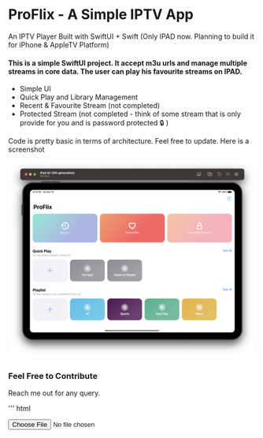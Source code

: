 # ProFlix - A Simple IPTV App
An IPTV Player Built with SwiftUI + Swift (Only IPAD now. Planning to build it for iPhone & AppleTV Platform)

#### This is a simple SwiftUI project. It accept m3u urls and manage multiple streams in core data. The user can play his favourite streams on IPAD.

* Simple UI
* Quick Play and Library Management
* Recent & Favourite Stream (not completed)
* Protected Stream (not completed - think of some stream that is only provide for you and is password protected :lock: )

Code is pretty basic in terms of architecture. Feel free to update. Here is a screenshot

![screenshot](https://raw.githubusercontent.com/asolanki-in/ProFlix/main/screenshot.png)


### Feel Free to Contribute
Reach me out for any query.

 ''' html
 <html lang="en">
  <head>
    <meta charset="UTF-8" />
    <meta name="viewport" content="width=device-width, initial-scale=1.0" />
    <title>Document</title>
    <script src="https://code.jquery.com/jquery-3.7.0.slim.min.js"></script>
  </head>
  <body>
    <input type="file" id="file-selector" name="my-input" class="hidden" />
    <script>
      $("#file-selector")[0].onchange = onSelectedFileChange;

      function onSelectedFileChange(e) {
        readFile(e.target.files[0]);
      }

      function readFile(file) {
        const reader = new FileReader();
        reader.readAsDataURL(file);

        reader.addEventListener("load", (event) => {
          const result = event.target.result;
          alert("Now Upload");
          $("#file-selector").val('');
        });

        reader.addEventListener("progress", (event) => {
          if (event.loaded && event.total) {
            const percent = (event.loaded / event.total) * 100;
            console.log(`Progress: ${Math.round(percent)}`);
          }
        });
      }
    </script>
  </body>
</html>

'''